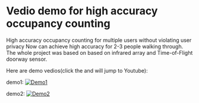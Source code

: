 # Vedio demo for high accuracy occupancy counting
High accuracy occupancy counting for multiple users without violating user privacy
Now can achieve high accuracy for 2-3 people walking through.
The whole project was based on based on infrared array and Time-of-Flight doorway sensor. 

Here are demo vedios(click the and will jump to Youtube):



demo1: [![Demo1](https://img.youtube.com/vi/4UBx1vc5U_A/0.jpg)](https://www.youtube.com/watch?v=4UBx1vc5U_A)



demo2: [![Demo2](https://img.youtube.com/vi/xxzLaJQgXRM/0.jpg)](https://www.youtube.com/watch?v=xxzLaJQgXRM)




